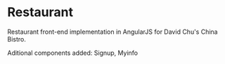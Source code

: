 # Restaurant

Restaurant front-end implementation in AngularJS for David Chu's China Bistro.

Aditional components added: Signup, Myinfo
